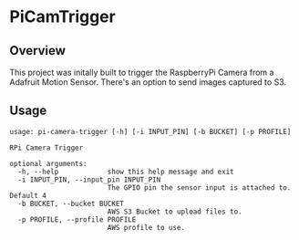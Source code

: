 # PiCamTrigger
## Overview
This project was initally built to trigger the RaspberryPi Camera from a Adafruit Motion Sensor. There's an option to send images captured to S3. 

## Usage
```
usage: pi-camera-trigger [-h] [-i INPUT_PIN] [-b BUCKET] [-p PROFILE]

RPi Camera Trigger

optional arguments:
  -h, --help            show this help message and exit
  -i INPUT_PIN, --input_pin INPUT_PIN
                        The GPIO pin the sensor input is attached to. Default 4
  -b BUCKET, --bucket BUCKET
                        AWS S3 Bucket to upload files to.
  -p PROFILE, --profile PROFILE
                        AWS profile to use.
```

